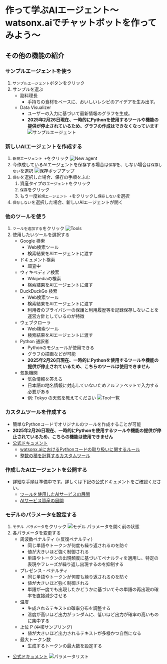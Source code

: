 # 作って学ぶAIエージェント〜watsonx.aiでチャットボットを作ってみよう〜
## その他の機能の紹介
### サンプルエージェントを使う
1. `サンプルエージェント`ボタンをクリック
2. サンプルを選ぶ
    - 副料理長
        - 手持ちの食材をベースに、おいしいレシピのアイデアを生み出す。
    - Data Visualizer
        - ユーザーの入力に基づいて最新情報のグラフを生成。
        - **2025年2月26日現在、一時的にPythonを使用するツールや機能の提供が停止されているため、グラフの作成はできなくなっています**
![サンプルエージェント](images/2010.png)

### 新しいAIエージェントを作成する
1. `新規エージェント +`をクリック
![New agent](images/2011.png)
2. 今作成しているAIエージェントを保存する場合は`保存`を、しない場合は`保存しない`を選択
![保存ポップアップ](images/2020.png)
3. `保存`を選択した場合、保存の手順をふむ
    1. 資産タイプの`エージェント`をクリック
    2. `保存`をクリック
    3. もう一度`新規エージェント +`をクリックし`保存しない`を選択
4. `保存しない`を選択した場合、新しいAIエージェントが開く

### 他のツールを使う
1. `ツールを追加する`をクリック
![Tools](images/2030.png)
2. 使用したいツールを選択する
    - Google 検索
        - Web検索ツール
        - 検索結果をAIエージェントに渡す
    - ドキュメント検索
        - 調査中
    - ウィキペディア検索
        - Wikipediaの検索
        - 検索結果をAIエージェントに渡す
    - DuckDuckGo 検索
        - Web検索ツール
        - 検索結果をAIエージェントに渡す
        - 利用者のプライバシーの保護と利用履歴等を記録保存しないことを運営方針としているのが特徴
    - ウェブクローラ
        - Web検索ツール
        - 検索結果をAIエージェントに渡す
    - Python 通訳者
        - Pythonのモジュールが使用できる
        - グラフの描画などが可能
        - **2025年2月26日現在、一時的にPythonを使用するツールや機能の提供が停止されているため、こちらのツールは使用できません**
    - 気象機関
        - 気象情報を答える
        - 日本語の地名情報に対応していないためアルファベットで入力する必要がある
        - 例: Tokyo の天気を教えてください
![Tool一覧](images/2040.png)

### カスタムツールを作成する
- 簡単なPythonコードでオリジナルのツールを作成することが可能
- **2025年2月26日現在、一時的にPythonを使用するツールや機能の提供が停止されているため、こちらの機能は使用できません**
- [公式ドキュメント](https://dataplatform.cloud.ibm.com/docs/content/wsj/analyze-data/fm-agent-custom-tool.html?context=wx&locale=ja&audience=wdp)
    - [watsonx.aiにおけるPythonコードの取り扱いに関するルール](https://dataplatform.cloud.ibm.com/docs/content/wsj/analyze-data/fm-agent-custom-tool.html?context=wx&audience=wdp#py-func-specs)
    - [整数の積を計算するカスタムツール](https://dataplatform.cloud.ibm.com/docs/content/wsj/analyze-data/fm-agent-custom-tool.html?context=wx&audience=wdp#example-of-a-custom-tool-created-in-agent-lab)


### 作成したAIエージェントを公開する
- 詳細な手順は準備中です。詳しくは下記の公式ドキュメントをご確認ください。
    - [ツールを使用したAIサービスの展開](https://dataplatform.cloud.ibm.com/docs/content/wsj/analyze-data/ai-services-tools.html?context=wx&locale=ja&audience=wdp)
    - [AIサービス資産の展開](https://dataplatform.cloud.ibm.com/docs/content/wsj/analyze-data/ai-services-deploy.html?context=wx&locale=ja&audience=wdp)

### モデルのパラメータを設定する
1. `モデル パラメータ`をクリック
![モデル パラメータを開く前の状態](images/2110.png)
2. 各パラメータを変更する
    - 周波数ペナルティ (=反復ペナルティ)
        - 同じ単語やトークンが何度も繰り返されるのを防ぐ
        - 値が大きいほど強く制御される
        - 単語やトークンの出現頻度に基づいてペナルティを適用し、特定の表現やフレーズが繰り返し出現するのを抑制する
    - プレゼンス・ペナルティ
        - 同じ単語やトークンが何度も繰り返されるのを防ぐ
        - 値が大きいほど強く制御される
        - 単語が一度でも出現したかどうかに基づいてその単語の再出現の確率を直接減少させる
    - 温度
        - 生成されるテキストの確率分布を調整する
        - 温度が高いほど出力がランダムに、低いほど出力が確率の高いものに集中する
    - 上位 P (中核サンプリング)
        - 値が大きいほど出力されるテキストが多様かつ自然になる
    - 最大トークン数
        - 生成するトークンの最大数を設定する
- [公式ドキュメント](https://dataplatform.cloud.ibm.com/docs/content/wsj/analyze-data/fm-agent-lab.html?context=wx&locale=ja&audience=wdp#model)
![パラメータリスト](images/2120.png)
